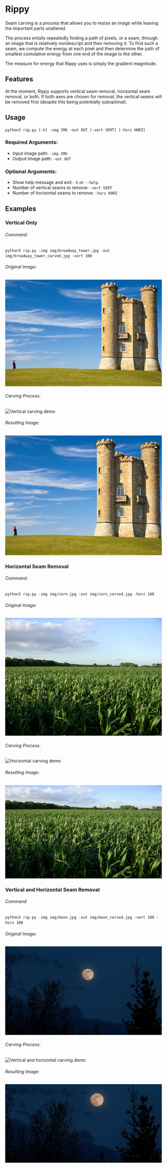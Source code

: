 # Rippy

Seam carving is a process that allows you to resize an image while leaving the important parts unaltered.

The process entails repeatedly finding a path of pixels, or a seam, through an image that is relatively nondescript and then removing it. To find such a seam, we compute the energy at each pixel and then determine the path of smallest cumulative energy from one end of the image to the other.

The measure for energy that Rippy uses is simply the gradient magnitude.

## Features
At the moment, Rippy supports vertical seam removal, horizontal seam removal, or both. If both axes are chosen for removal, the vertical seams will be removed first (despite this being potentially suboptimal).

## Usage
`python3 rip.py [-h] -img IMG -out OUT [-vert VERT] [-horz HORZ]`

### Required Arguments:
- Input image path: `-img IMG`
- Output image path: `-out OUT`
### Optional Arguments:
- Show help message and exit: `-h` or `--help`
- Number of vertical seams to remove: `-vert VERT`
- Number of horizontal seams to remove: `-horz HORZ`

## Examples

### Vertical Only
###### Command:
`python3 rip.py -img img/broadway_tower.jpg -out img/broadway_tower_carved.jpg -vert 100`

###### Original Image:
![Broadway Tower](img/broadway_tower.jpg)

###### Carving Process:
![Vertical carving demo](img/broadway_tower.gif)

###### Resulting Image:
![Broadway Tower (Carved)](img/broadway_tower_carved.jpg)

### Horizontal Seam Removal
###### Command:
`python3 rip.py -img img/corn.jpg -out img/corn_carved.jpg -horz 100`

###### Original Image:
![Corn](img/corn.jpg)

###### Carving Process:
![Horizontal carving demo](img/corn.gif)

###### Resulting Image:
![Corn (Carved)](img/corn_carved.jpg)

### Vertical and Horizontal Seam Removal
###### Command
`python3 rip.py -img img/moon.jpg -out img/moon_carved.jpg -vert 100 -horz 100`

###### Original Image:
![Moon](img/moon.jpg)

###### Carving Process:
![Vertical and horizontal carving demo](img/moon.gif)

###### Resulting Image:
![Moon (Carved)](img/moon_carved.jpg)
